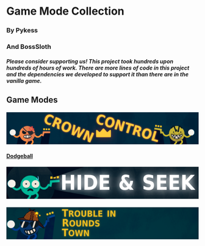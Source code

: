 # Game Mode Collection

### By Pykess
<script type='text/javascript' src='https://storage.ko-fi.com/cdn/widget/Widget_2.js'></script><script type='text/javascript'>kofiwidget2.init('Support Pykess', '#29abe0', 'T6T07ZLK5');kofiwidget2.draw();</script>

### And BossSloth
<script type="text/javascript" src="https://cdnjs.buymeacoffee.com/1.0.0/button.prod.min.js" data-name="bmc-button" data-slug="BossSloth" data-color="#5F7FFF" data-emoji=""  data-font="Lato" data-text="Support BossSloth" data-outline-color="#000000" data-font-color="#ffffff" data-coffee-color="#FFDD00" ></script>


##### Please consider supporting us! This project took hundreds upon hundreds of hours of work. There are more lines of code in this project and the dependencies we developed to support it than there are in the vanilla game.

## Game Modes
#### [![Crown Control](./CrownControlBannerTitle.png)](./crowncontrol.html)
#### [Dodgeball](./dodgeball.md)
#### [![Hide & Seek](./HideAndSeekBannerTitle.png)](./hideandseek.html)
#### [![Trouble In ROUNDS Town](./TRTBannerTitle.png)](./trt.html)
[//]: # (ROUNDS Battle Royale)
